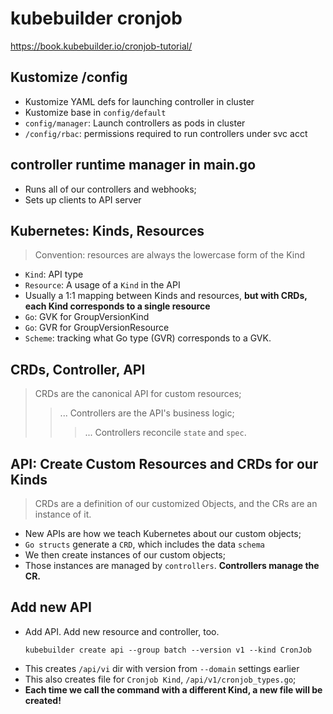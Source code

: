 # kubebuilder cronjob
https://book.kubebuilder.io/cronjob-tutorial/

## Kustomize /config
- Kustomize YAML defs for launching controller in cluster
- Kustomize base in `config/default`
- `config/manager`: Launch controllers as pods in cluster
- `/config/rbac`: permissions required to run controllers under svc acct

## controller runtime manager in main.go
- Runs all of our controllers and webhooks;
- Sets up clients to API server

## Kubernetes: Kinds, Resources
> Convention: resources are always the lowercase form of the Kind

- `Kind`: API type
- `Resource`: A usage of a `Kind` in the API
- Usually a 1:1 mapping between Kinds and resources, **but with CRDs, each Kind corresponds to a single resource**
- `Go`: GVK for GroupVersionKind
- `Go`: GVR for GroupVersionResource
- `Scheme`: tracking what Go type (GVR) corresponds to a GVK.

## CRDs, Controller, API
> CRDs are the canonical API for custom resources;
>> ... Controllers are the API's business logic;
>>> ... Controllers reconcile `state` and `spec`.
## API: Create Custom Resources and CRDs for our Kinds
> CRDs are a definition of our customized Objects, and the CRs are an instance of it.
- New APIs are how we teach Kubernetes about our custom objects;
- `Go structs` generate a `CRD`, which includes the data `schema`
- We then create instances of our custom objects;
- Those instances are managed by `controllers`. **Controllers manage the CR.**

## Add new API

- Add API. Add new resource and controller, too.
  ```
  kubebuilder create api --group batch --version v1 --kind CronJob
  ```
- This creates `/api/vi` dir with version from `--domain` settings earlier
- This also creates file for `Cronjob Kind`, `/api/v1/cronjob_types.go`;
- **Each time we call the command with a different Kind, a new file will be created!**
